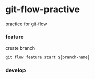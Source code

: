 git-flow-practive
=====

practice for git-flow

### feature

create branch

`git flow feature start ${branch-name}`



### develop


